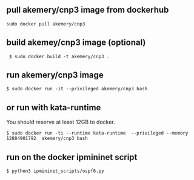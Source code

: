 ## pull akemery/cnp3 image from dockerhub

```
sudo docker pull akemery/cnp3
```

## build akemey/cnp3 image (optional)

```
 $ sudo docker build -t akemery/cnp3 .
```

## run akemery/cnp3 image
```
$ sudo docker run -it --privileged akemery/cnp3 bash
```

## or run with kata-runtime

You should reserve at least 12GB to docker. 

```
$ sudo docker run -ti --runtime kata-runtime  --privileged --memory 12884901792  akemery/cnp3 bash
```
## run on the docker ipmininet script
```
$ python3 ipmininet_scripts/ospf6.py
```

